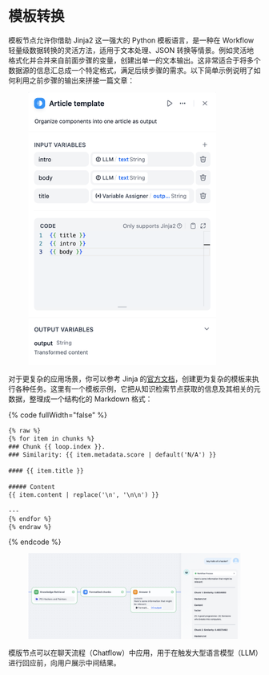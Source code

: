 # 模板转换

模板节点允许你借助 Jinja2 这一强大的 Python 模板语言，是一种在 Workflow 轻量级数据转换的灵活方法，适用于文本处理、JSON 转换等情景。例如灵活地格式化并合并来自前面步骤的变量，创建出单一的文本输出。这非常适合于将多个数据源的信息汇总成一个特定格式，满足后续步骤的需求。以下简单示例说明了如何利用之前步骤的输出来拼接一篇文章：&#x20;

<figure><img src="../../../.gitbook/assets/image (158).png" alt="" width="375"><figcaption></figcaption></figure>

对于更复杂的应用场景，你可以参考 Jinja 的[官方文档](https://jinja.palletsprojects.com/en/3.1.x/templates/)，创建更为复杂的模板来执行各种任务。这里有一个模板示例，它把从知识检索节点获取的信息及其相关的元数据，整理成一个结构化的 Markdown 格式：

{% code fullWidth="false" %}
```Plain
{% raw %}
{% for item in chunks %}
### Chunk {{ loop.index }}. 
### Similarity: {{ item.metadata.score | default('N/A') }}

#### {{ item.title }}

##### Content
{{ item.content | replace('\n', '\n\n') }}

---
{% endfor %}
{% endraw %}
```
{% endcode %}

<figure><img src="../../../.gitbook/assets/image (159).png" alt=""><figcaption></figcaption></figure>

模版节点可以在聊天流程（Chatflow）中应用，用于在触发大型语言模型（LLM）进行回应前，向用户展示中间结果。
